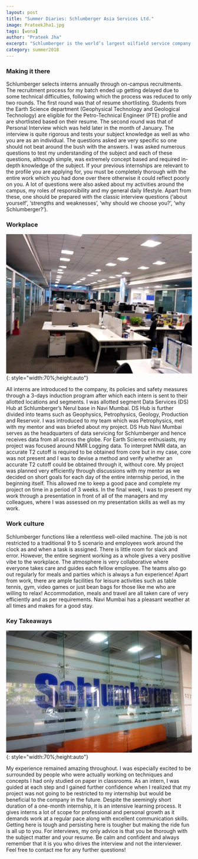 ```yaml
---
layout: post
title: "Summer Diaries: Schlumberger Asia Services Ltd."
image: PrateekJha1.jpg
tags: [wona]
author: "Prateek Jha"
excerpt: "Schlumberger is the world’s largest oilfield service company. It is spread all over the world, with employees representing more than 140 nationalities working in more than 85 countries. Today Schlumberger provides services to the petroleum industry, such as seismic acquisition and processing, formation evaluation, drilling, cementing, well completions, and software and information management."
category: summer2018
---
```


### Making it there

Schlumberger selects interns annually through on-campus recruitments. The recruitment process for my batch ended up getting delayed due to some technical difficulties, following which the process was reduced to only two rounds. The first round was that of resume shortlisting. Students from the Earth Science department (Geophysical Technology and Geological Technology) are eligible for the Petro-Technical Engineer (PTE) profile and are shortlisted based on their resume. The second round was that of Personal Interview which was held later in the month of January. 
The interview is quite rigorous and tests your subject knowledge as well as who you are as an individual. The questions asked are very specific so one should not beat around the bush with the answers. I was asked numerous questions to test my understanding of the subject and each of these questions, although simple, was extremely concept based and required in-depth knowledge of the subject. 
If your previous internships are relevant to the profile you are applying for, you must be completely thorough with the entire work which you had done over there otherwise it could reflect poorly on you.
A lot of questions were also asked about my activities around the campus, my roles of responsibility and my general daily lifestyle. Apart from these, one should be prepared with the classic interview questions (‘about yourself’, ‘strengths and weaknesses’, ‘why should we choose you?’, ‘why Schlumberger?’).



 
### Workplace

![pic2](/images/posts/PrateekJha3.jpg){: style="width:70%;height:auto"}

All interns are introduced to the company, its policies and safety measures through a 3-days induction program after which each intern is sent to their allotted locations and segments. I was allotted segment Data Services (DS) Hub at Schlumberger’s Nerul base in Navi Mumbai. DS Hub is further divided into teams such as Geophysics, Petrophysics, Geology, Production and Reservoir. I was introduced to my team which was Petrophysics, met with my mentor and was briefed about my project.
DS Hub Navi Mumbai serves as the headquarters of data servicing for Schlumberger and hence receives data from all across the globe. For Earth Science enthusiasts, my project was focused around NMR Logging data. To interpret NMR data, an accurate T2 cutoff is required to be obtained from core but in my case, core was not present and I was to devise a method and verify whether an accurate T2 cutoff could be obtained through it, without core. 
My project was planned very efficiently through discussions with my mentor as we decided on short goals for each day of the entire internship period, in the beginning itself. This allowed me to keep a good pace and complete my project on time in a period of 3 weeks. In the final week, I was to present my work through a presentation in front of all of the managers and my colleagues, where I was assessed on my presentation skills as well as my work. 

### Work culture


Schlumberger functions like a relentless well-oiled machine. The job is not restricted to a traditional 9 to 5 scenario and employees work around the clock as and when a task is assigned. There is little room for slack and error. However, the entire segment working as a whole gives a very positive vibe to the workplace. The atmosphere is very collaborative where everyone takes care and guides each fellow employee. The teams also go out regularly for meals and parties which is always a fun experience!
Apart from work, there are ample facilities for leisure activities such as table tennis, gym, video games or just bean bags for those like me who are willing to relax! Accommodation, meals and travel are all taken care of very efficiently and as per requirements. Navi Mumbai has a pleasant weather at all times and makes for a good stay.





 
### Key Takeaways

![pic3](/images/posts/PrateekJha2.jpg){: style="width:70%;height:auto"}

My experience remained amazing throughout. I was especially excited to be surrounded by people who were actually working on techniques and concepts I had only studied on paper in classrooms. As an intern, I was guided at each step and I gained further confidence when I realized that my project was not going to be restricted to my internship but would be beneficial to the company in the future.
Despite the seemingly short duration of a one-month internship, it is an intensive learning process. It gives interns a lot of scope for professional and personal growth as it demands work at a regular pace along with excellent communication skills. Getting here is tough and persisting here is tougher but making the ride fun is all up to you. 
For interviews, my only advice is that you be thorough with the subject matter and your resume. Be calm and confident and always remember that it is you who drives the interview and not the interviewer. 
Feel free to contact me for any further questions!

